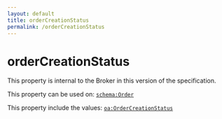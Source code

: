 ```yaml
---
layout: default
title: orderCreationStatus
permalink: /orderCreationStatus
---
```


# orderCreationStatus
This property is internal to the Broker in this version of the specification.

This property can be used on: [`schema:Order`](https://schema.org/Order)

This property include the values: [`oa:OrderCreationStatus`](https://openactive.io/OrderCreationStatus)
